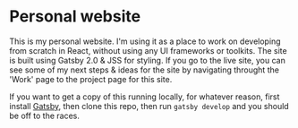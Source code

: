 # Personal website

This is my personal website. I'm using it as a place to work on developing from scratch in React, without using any
UI frameworks or toolkits. The site is built using Gatsby 2.0 & JSS for styling. If you go to the live site, you can see some of my
next steps & ideas for the site by navigating throught the 'Work' page to the project page for this site.

If you want to get a copy of this running locally, for whatever reason, first install [Gatsby](https://gatsbyjs.org), then clone
this repo, then run `gatsby develop` and you should be off to the races.
